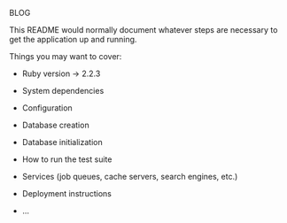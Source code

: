 BLOG

This README would normally document whatever steps are necessary to get the
application up and running.

Things you may want to cover:

* Ruby version -> 2.2.3

* System dependencies

* Configuration

* Database creation

* Database initialization

* How to run the test suite

* Services (job queues, cache servers, search engines, etc.)

* Deployment instructions

* ...

